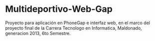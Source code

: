 # Multideportivo-Web-Gap
Proyecto para aplicación en PhoneGap e interfaz web, en el marco del proyecto final de la Carrera Tecnologo en Informatica, Maldonado, generacion 2013, 6to Semestre.
